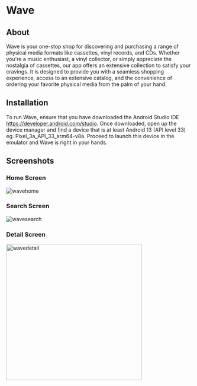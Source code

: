 # Wave

## About
Wave is your one-stop shop for discovering and purchasing a range of physical media formats like cassettes, vinyl records, and CDs. Whether you're a music enthusiast, a vinyl collector, or simply appreciate the nostalgia of cassettes, our app offers an extensive collection to satisfy your cravings. It is designed to provide you with a seamless shopping experience, access to an extensive catalog, and the convenience of ordering your favorite physical media from the palm of your hand.


## Installation
To run Wave, ensure that you have downloaded the Android Studio IDE https://developer.android.com/studio.
Once downloaded, open up the device manager and find a device that is at least Android 13 (API level 33) eg. Pixel_3a_API_33_arm64-v8a.
Proceed to launch this device in the emulator and Wave is right in your hands.

## Screenshots
### Home Screen
![wavehome](https://github.com/StevenNZ/Wave/assets/98078641/f81c8304-792e-46fc-a273-769ef0a32c52)

### Search Screen
![wavesearch](https://github.com/StevenNZ/Wave/assets/98078641/94ec6d85-c13c-484e-866a-27a8905fb423)

### Detail Screen
<img width="367" alt="wavedetail" src="https://github.com/StevenNZ/Wave/assets/98078641/40a4236c-dc84-4fc7-b7da-78d4784b9fbe">
